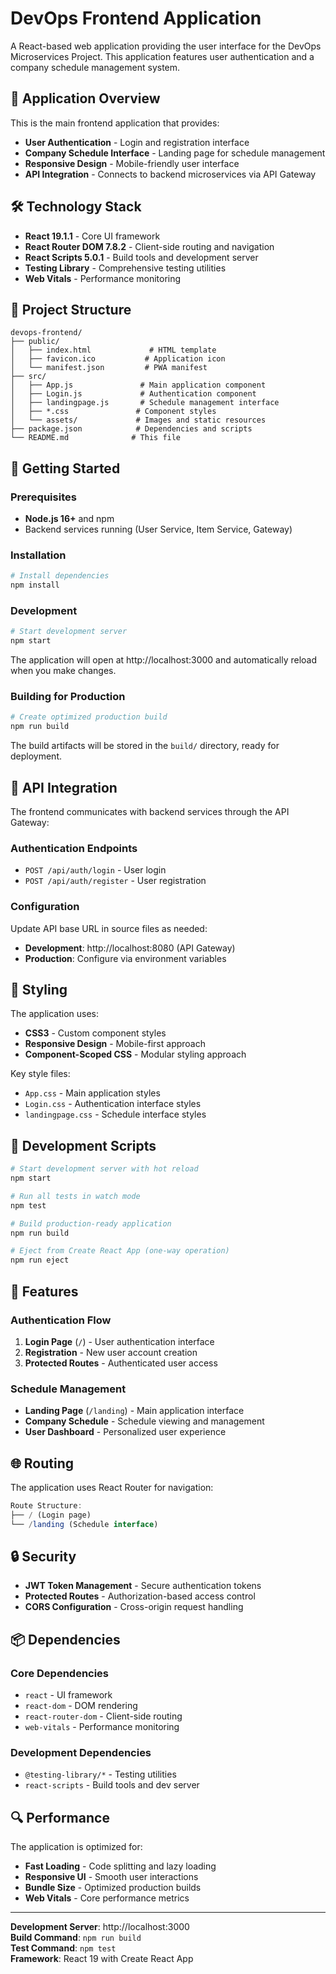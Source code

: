 # DevOps Frontend Application

A React-based web application providing the user interface for the DevOps Microservices Project. This application features user authentication and a company schedule management system.

## 🎯 Application Overview

This is the main frontend application that provides:
- **User Authentication** - Login and registration interface
- **Company Schedule Interface** - Landing page for schedule management
- **Responsive Design** - Mobile-friendly user interface
- **API Integration** - Connects to backend microservices via API Gateway

## 🛠️ Technology Stack

- **React 19.1.1** - Core UI framework
- **React Router DOM 7.8.2** - Client-side routing and navigation
- **React Scripts 5.0.1** - Build tools and development server
- **Testing Library** - Comprehensive testing utilities
- **Web Vitals** - Performance monitoring

## 📁 Project Structure

```
devops-frontend/
├── public/
│   ├── index.html             # HTML template
│   ├── favicon.ico           # Application icon
│   └── manifest.json         # PWA manifest
├── src/
│   ├── App.js               # Main application component
│   ├── Login.js             # Authentication component
│   ├── landingpage.js       # Schedule management interface
│   ├── *.css               # Component styles
│   └── assets/             # Images and static resources
├── package.json            # Dependencies and scripts
└── README.md              # This file
```

## 🚀 Getting Started

### Prerequisites
- **Node.js 16+** and npm
- Backend services running (User Service, Item Service, Gateway)

### Installation
```bash
# Install dependencies
npm install
```

### Development
```bash
# Start development server
npm start
```

The application will open at http://localhost:3000 and automatically reload when you make changes.

### Building for Production
```bash
# Create optimized production build
npm run build
```

The build artifacts will be stored in the `build/` directory, ready for deployment.

## 🔌 API Integration

The frontend communicates with backend services through the API Gateway:

### Authentication Endpoints
- `POST /api/auth/login` - User login
- `POST /api/auth/register` - User registration

### Configuration
Update API base URL in source files as needed:
- **Development**: http://localhost:8080 (API Gateway)
- **Production**: Configure via environment variables



## 🎨 Styling

The application uses:
- **CSS3** - Custom component styles
- **Responsive Design** - Mobile-first approach
- **Component-Scoped CSS** - Modular styling approach

Key style files:
- `App.css` - Main application styles
- `Login.css` - Authentication interface styles
- `landingpage.css` - Schedule interface styles

## 🔧 Development Scripts

```bash
# Start development server with hot reload
npm start

# Run all tests in watch mode
npm test

# Build production-ready application
npm run build

# Eject from Create React App (one-way operation)
npm run eject
```

## 📱 Features

### Authentication Flow
1. **Login Page** (`/`) - User authentication interface
2. **Registration** - New user account creation
3. **Protected Routes** - Authenticated user access

### Schedule Management
- **Landing Page** (`/landing`) - Main application interface
- **Company Schedule** - Schedule viewing and management
- **User Dashboard** - Personalized user experience

## 🌐 Routing

The application uses React Router for navigation:

```javascript
Route Structure:
├── / (Login page)
└── /landing (Schedule interface)
```

## 🔒 Security

- **JWT Token Management** - Secure authentication tokens
- **Protected Routes** - Authorization-based access control
- **CORS Configuration** - Cross-origin request handling

## 📦 Dependencies

### Core Dependencies
- `react` - UI framework
- `react-dom` - DOM rendering
- `react-router-dom` - Client-side routing
- `web-vitals` - Performance monitoring

### Development Dependencies
- `@testing-library/*` - Testing utilities
- `react-scripts` - Build tools and dev server



## 🔍 Performance

The application is optimized for:
- **Fast Loading** - Code splitting and lazy loading
- **Responsive UI** - Smooth user interactions
- **Bundle Size** - Optimized production builds
- **Web Vitals** - Core performance metrics

---

**Development Server**: http://localhost:3000  
**Build Command**: `npm run build`  
**Test Command**: `npm test`  
**Framework**: React 19 with Create React App
